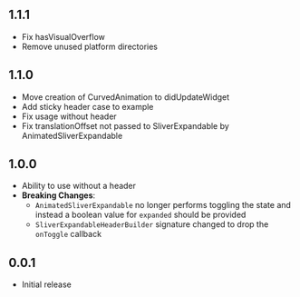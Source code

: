 ## 1.1.1

* Fix hasVisualOverflow
* Remove unused platform directories

## 1.1.0

* Move creation of CurvedAnimation to didUpdateWidget
* Add sticky header case to example
* Fix usage without header
* Fix translationOffset not passed to SliverExpandable by AnimatedSliverExpandable

## 1.0.0

* Ability to use without a header
* **Breaking Changes**:
    * `AnimatedSliverExpandable` no longer performs toggling the state and instead a boolean value for `expanded` should be provided
    * `SliverExpandableHeaderBuilder` signature changed to drop the `onToggle` callback

## 0.0.1

* Initial release
